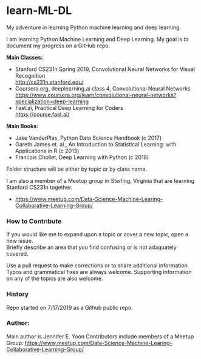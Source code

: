 # learn-ML-DL
My adventure in learning Python machine learning and deep learning.

I am learning Python Machine Learning and Deep Learning.  My goal is to document my progress on a GitHub repo.  

**Main Classes:**  
 * Stanford CS231n Spring 2019, Convolutional Neural Networks for Visual Recognition  
      http://cs231n.stanford.edu/  
 * Coursera.org, deeplearning.ai class 4, Convolutional Neural Networks  
      https://www.coursera.org/learn/convolutional-neural-networks?specialization=deep-learning  
 * Fast.ai, Practical Deep Learning for Coders  
      https://course.fast.ai/  
    
**Main Books:**  
 * Jake VanderPlas, Python Data Science Handbook (c 2017)  
 * Gareth James et. al., An Introduction to Statistical Learning: with Applications in R (c 2013)  
 * Francois Chollet, Deep Learning with Python (c 2018)  

Folder structure will be either by topic or by class name.  
  
I am also a member of a Meetup group in Sterling, Virginia that are learning Stanford CS231n together.  
 * https://www.meetup.com/Data-Science-Machine-Learing-Collaborative-Learning-Group/  

### How to Contribute  
If you would like me to expand upon a topic or cover a new topic, open a new issue.  
Briefly describe an area that you find confusing or is not adaquately covered.  

Use a pull request to make corrections or to share additional information.  Typos and grammatical fixes are always welcome.  Supporting information on any of the topics are also welcome.   


### History
Repo started on 7/17/2019 as a Github public repo.

### Author:
Main author is Jennifer E. Yoon
Contributors include members of a Meetup Group: 
https://www.meetup.com/Data-Science-Machine-Learing-Collaborative-Learning-Group/  
